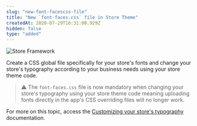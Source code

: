```yaml
---
slug: "new-font-facescss-file"
title: "New `font-faces.css` file in Store Theme"
createdAt: 2020-07-29T16:31:00.929Z
hidden: false
type: "added"
---
```


![Store Framework](https://img.shields.io/badge/-Store%20Framework-red)

Create a CSS global file specifically for your store's fonts and change your store's typography according to your business needs using your store theme code.

> ⚠️ The `font-faces.css` file is now mandatory when changing your store's typography using your store theme code meaning uploading fonts directly in the app's CSS overriding files will no longer work.

For more on this topic, access the [Customizing your store's typography](https://vtex.io/docs/recipes/style/customizing-your-stores-typography/) documentation.
